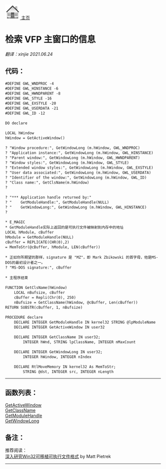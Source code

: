 [<img src="../images/home.png"> 主页 ](https://github.com/VFP9/Win32API)  

# 检索 VFP 主窗口的信息
_翻译：xinjie 2021.06.24_

## 代码：
```foxpro  
#DEFINE GWL_WNDPROC -4
#DEFINE GWL_HINSTANCE -6
#DEFINE GWL_HWNDPARENT -8
#DEFINE GWL_STYLE -16
#DEFINE GWL_EXSTYLE -20
#DEFINE GWL_USERDATA -21
#DEFINE GWL_ID -12

DO declare

LOCAL hWindow
hWindow = GetActiveWindow()

? "Window procedure:", GetWindowLong (m.hWindow, GWL_WNDPROC)
? "Application instance:", GetWindowLong (m.hWindow, GWL_HINSTANCE)
? "Parent window:", GetWindowLong (m.hWindow, GWL_HWNDPARENT)
? "Window styles:", GetWindowLong (m.hWindow, GWL_STYLE)
? "Extended window styles:", GetWindowLong (m.hWindow, GWL_EXSTYLE)
? "User data associated:", GetWindowLong (m.hWindow, GWL_USERDATA)
? "Identifier of the window:", GetWindowLong (m.hWindow, GWL_ID)
? "Class name:", GetClsName(m.hWindow)
?

? "*** Application handle returned by:"
? "    GetModuleHandle:", GetModuleHandle(NULL)
? "    GetWindowLong:", GetWindowLong (m.hWindow, GWL_HINSTANCE)
?

* E_MAGIC
* GetModuleHandle实际上返回的是可执行文件被映射到内存中的地址
LOCAL hModule, cBuffer
hModule = GetModuleHandle(NULL)
cBuffer = REPLICATE(CHR(0),2)
= MemToStr(@cBuffer, hModule, LEN(cBuffer))

* 正如你所期望的那样，signature 是 "MZ"，即 Mark Zbikowski 的首字母，他是MS-DOS的最初设计者之一。
? "MS-DOS signature:", cBuffer

* 主程序结束

FUNCTION GetClsName(hWindow)
    LOCAL nBufsize, cBuffer
    cBuffer = Repli(Chr(0), 250)
    nBufsize = GetClassName(hWindow, @cBuffer, Len(cBuffer))
RETURN SUBSTR(cBuffer, 1, nBufsize)

PROCEDURE declare
	DECLARE INTEGER GetModuleHandle IN kernel32 STRING @lpModuleName
	DECLARE INTEGER GetActiveWindow IN user32

    DECLARE INTEGER GetClassName IN user32;
        INTEGER hWnd, STRING lpClassName, INTEGER nMaxCount

	DECLARE INTEGER GetWindowLong IN user32;
		INTEGER hWindow, INTEGER nIndex

	DECLARE RtlMoveMemory IN kernel32 As MemToStr;
		STRING @dst, INTEGER src, INTEGER nLength  
```  
***  


## 函数列表：
[GetActiveWindow](../libraries/user32/GetActiveWindow.md)  
[GetClassName](../libraries/user32/GetClassName.md)  
[GetModuleHandle](../libraries/kernel32/GetModuleHandle.md)  
[GetWindowLong](../libraries/user32/GetWindowLong.md)  

## 备注：
推荐阅读：  
[深入研究Win32可移植可执行文件格式](http://bytepointer.com/resources/pietrek_in_depth_look_into_pe_format_pt1.htm) by Matt Pietrek  
  
***  

